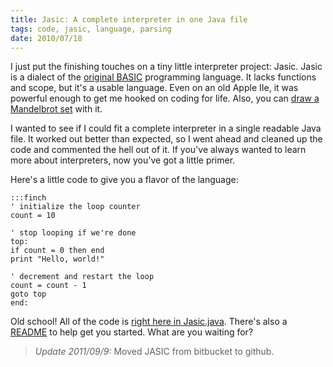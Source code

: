 ```yaml
---
title: Jasic: A complete interpreter in one Java file
tags: code, jasic, language, parsing
date: 2010/07/18
---
```

I just put the finishing touches on a tiny little interpreter project: Jasic.
Jasic is a dialect of the [original BASIC](http://en.wikipedia.org/wiki/Dartmouth_BASIC) programming language. It lacks
functions and scope, but it's a usable language. Even on an old Apple IIe, it
was powerful enough to get me hooked on coding for life. Also, you can [draw a
Mandelbrot set](http://github.com/munificent/jasic/blob/master/sample/mandel.jas) with it.

I wanted to see if I could fit a complete interpreter in a single readable
Java file. It worked out better than expected, so I went ahead and cleaned up
the code and commented the hell out of it. If you've always wanted to learn
more about interpreters, now you've got a little primer.

Here's a little code to give you a flavor of the language:

    :::finch
    ' initialize the loop counter
    count = 10

    ' stop looping if we're done
    top:
    if count = 0 then end
    print "Hello, world!"

    ' decrement and restart the loop
    count = count - 1
    goto top
    end:

Old school! All of the code is [right here in Jasic.java](http://github.com/munificent/jasic/blob/master/com/stuffwithstuff/Jasic.java). There's also a
[README](http://github.com/munificent/jasic/blob/master/README) to help get you started. What are you waiting for?

<blockquote class="update">
<p><em>Update 2011/09/9:</em> Moved JASIC from bitbucket to github.</p>
</blockquote>
